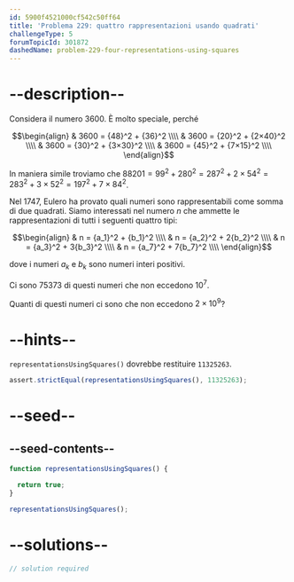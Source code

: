 ```yaml
---
id: 5900f4521000cf542c50ff64
title: 'Problema 229: quattro rappresentazioni usando quadrati'
challengeType: 5
forumTopicId: 301872
dashedName: problem-229-four-representations-using-squares
---
```


# --description--

Considera il numero 3600. È molto speciale, perché

$$\begin{align} & 3600 = {48}^2 + {36}^2   \\\\ & 3600 = {20}^2 + {2×40}^2 \\\\ & 3600 = {30}^2 + {3×30}^2 \\\\ & 3600 = {45}^2 + {7×15}^2 \\\\ \end{align}$$

In maniera simile troviamo che $88201 = {99}^2 + {280}^2 = {287}^2 + 2 × {54}^2 = {283}^2 + 3 × {52}^2 = {197}^2 + 7 × {84}^2$.

Nel 1747, Eulero ha provato quali numeri sono rappresentabili come somma di due quadrati. Siamo interessati nel numero $n$ che ammette le rappresentazioni di tutti i seguenti quattro tipi:

$$\begin{align} & n = {a_1}^2 + {b_1}^2  \\\\ & n = {a_2}^2 + 2{b_2}^2 \\\\ & n = {a_3}^2 + 3{b_3}^2 \\\\ & n = {a_7}^2 + 7{b_7}^2 \\\\ \end{align}$$

dove i numeri $a_k$ e $b_k$ sono numeri interi positivi.

Ci sono 75373 di questi numeri che non eccedono ${10}^7$.

Quanti di questi numeri ci sono che non eccedono $2 × {10}^9$?

# --hints--

`representationsUsingSquares()` dovrebbe restituire `11325263`.

```js
assert.strictEqual(representationsUsingSquares(), 11325263);
```

# --seed--

## --seed-contents--

```js
function representationsUsingSquares() {

  return true;
}

representationsUsingSquares();
```

# --solutions--

```js
// solution required
```
